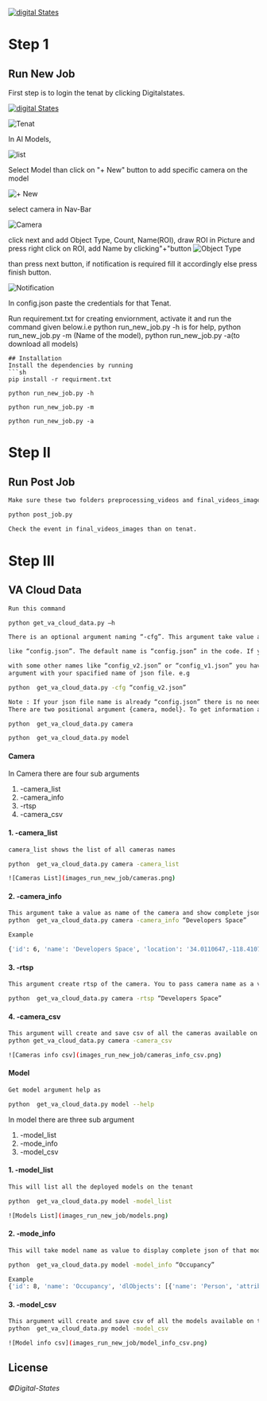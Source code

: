 [![digital States](https://www.digitalstates.com/assets/img/root/logo-black.png)](https://www.digitalstates.com/)
# Step 1
## Run New Job
First step is to login the tenat by clicking Digitalstates.

[![digital States](https://www.digitalstates.com/assets/img/root/logo-black.png)](https://apps.onstak.io/external/va-platform/sso/login)


![Tenat](images_run_new_job/R1.png)

In AI Models,

![list](images_run_new_job/R2.png)

Select Model than click on "+ New" button to add specific camera on the model

![+ New](images_run_new_job/R3.png)

select camera in Nav-Bar

![Camera](images_run_new_job/R4.png)

click next and add Object Type, Count, Name(ROI), draw ROI in Picture and press right click on ROI, add Name by clicking"+"button
![Object Type](images_run_new_job/R5.png)

than press next button, if notification is required fill it accordingly else press finish button.

![Notification](images_run_new_job/R6.png)

In config.json paste the credentials for that Tenat.

Run requirement.txt for creating enviornment, activate it and run the command given below.i.e python run_new_job.py -h is 
for help, python run_new_job.py -m (Name of the model), python run_new_job.py -a(to download all models)
```
## Installation
Install the dependencies by running 
```sh
pip install -r requirment.txt

python run_new_job.py -h

python run_new_job.py -m

python run_new_job.py -a
```
# Step II
## Run Post Job 
```sh
Make sure these two folders preprocessing_videos and final_videos_images (having .json, .jpeg, .mp4 files) and config.json file path in post_job.py with credentials and internet connection than run command given below

python post_job.py

Check the event in final_videos_images than on tenat. 
```
# Step III
## VA Cloud Data
```sh
Run this command 

python get_va_cloud_data.py –h

There is an optional argument naming “-cfg”. This argument take value as name of json file

like “config.json”. The default name is “config.json” in the code. If you have json file 

with some other names like “config_v2.json” or “config_v1.json” you have to pass -cfg 
argument with your spacified name of json file. e.g

python  get_va_cloud_data.py -cfg “config_v2.json”

Note : If your json file name is already “config.json” there is no need to pass -cfg argument
There are two positional argument {camera, model}. To get information about cameras pass camera as argument. To get information about deployed models you have to pass model argument like 

python  get_va_cloud_data.py camera

python  get_va_cloud_data.py model
```
#### Camera
In Camera there are four sub arguments
1. -camera_list
2. -camera_info
3. -rtsp
4. -camera_csv

#### 1. -camera_list
```sh
camera_list shows the list of all cameras names

python  get_va_cloud_data.py camera -camera_list

![Cameras List](images_run_new_job/cameras.png)
```
#### 2. -camera_info
```sh
This argument take a value as name of the camera and show complete json of that camera. You pass the argument as 
python  get_va_cloud_data.py camera -camera_info “Developers Space”

Example

{'id': 6, 'name': 'Developers Space', 'location': '34.0110647,-118.4107829', 'description': '', 'rtspHost': '10.39.110.246', 'rtspPort': 554, 'rtspPath': '/ch1/main/av_stream.h264', 'rtspUsername': 'dl-team', 'rtspPassword': 'dl@Onstak123', 'image': '6_2.jpg', 'macAddress': None, 'serialKey': None, 'networkId': None, 'ciscoMerakiCameraName': '', 'thermalPort': None, 'createdBy': 'akhter.ali', 'updatedBy': 'amir.nadeem', 'createdAt': '2021-11-01T15:13:43.000Z', 'updatedAt': '2022-09-26T08:32:45.000Z', 'cameraStreamTypeId': 1, 'cameraRTSPInputTypeId': 1, 'make': None, 'model': None, 'accessMethod': None, 'integrationDetailId': None, 'tenantId': 2, 'DLModels': [], 'integration_detail': None}
```
#### 3. -rtsp
```sh
This argument create rtsp of the camera. You to pass camera name as a value

python  get_va_cloud_data.py camera -rtsp “Developers Space”

```
#### 4. -camera_csv
```sh
This argument will create and save csv of all the cameras available on the tenant.
python get_va_cloud_data.py camera -camera_csv

![Cameras info csv](images_run_new_job/cameras_info_csv.png)
```
#### Model
```sh
Get model argument help as 

python  get_va_cloud_data.py model --help
```
In model there are three sub argument
1. -model_list
2. -mode_info
3. -model_csv

#### 1. -model_list
```sh
This will list all the deployed models on the tenant

python  get_va_cloud_data.py model -model_list

![Models List](images_run_new_job/models.png)

```
#### 2. -mode_info
```sh
This will take model name as value to display complete json of that model.

python  get_va_cloud_data.py model -model_info “Occupancy”

Example
{'id': 8, 'name': 'Occupancy', 'dlObjects': [{'name': 'Person', 'attributes': [{'key': 'occupancydetected', 'values': ['true', 'false', 'number']}]}], 'description': 'Video analytics occupancy detection', 'image': '1654251858511-792990250.jpg', 'shortDescription': None, 'displayName': 'Occupancy Detection', 'createdAt': '2020-07-01T12:00:00.000Z', 'updatedAt': '2022-06-03T10:24:18.000Z'}
```
#### 3. -model_csv
```sh
This argument will create and save csv of all the models available on the tenant.
python  get_va_cloud_data.py model -model_csv

![Model info csv](images_run_new_job/model_info_csv.png)
```
## License

###### ©Digital-States
